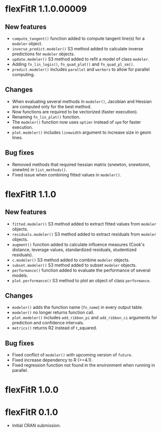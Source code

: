 # flexFitR 1.1.0.00009

## New features

* `compute_tangent()` function added to compute tangent line(s) for a `modeler` object.
* `inverse_predict.modeler()` S3 method added to calculate inverse predictions for
`modeler` objects.
* `update.modeler()` S3 method added to refit a model of class `modeler`.
* Adding `fn_lin_logis()`, `fn_quad_plat()` and `fn_quad_pl_sm()`.
* `predict.modeler()` includes `parallel` and `workers` to allow for parallel computing.

## Changes

* When evaluating several methods in `modeler()`, Jacobian and Hessian are
computed only for the best method.
* Now functions are required to be vectorized (faster execution).
* Renaming `fn_lin_plat()` function.
* The `modeler()` function now uses `optimr` instead of `opm` for faster execution.
* `plot.modeler()` includes `linewidth` argument to increase size in geom lines.

## Bug fixes

* Removed methods that required hessian matrix (snewton, snewtonm, snewtm) in `list_methods()`.
* Fixed issue when combining fitted values in `modeler()`.

# flexFitR 1.1.0

## New features

* `fitted.modeler()` S3 method added to extract fitted values from `modeler` objects.
* `residuals.modeler()` S3 method added to extract residuals from `modeler` objects.
* `augment()` function added to calculate influence measures (Cook's distance,
  leverage values, standardized residuals, studentized residuals).
* `c.modeler()` S3 method added to combine `modeler` objects.
* `subset.modeler()` S3 method added to subset `modeler` objects.
* `performance()` function added to evaluate the performance of several models.
* `plot.performance()` S3 method to plot an object of class `performance`.

## Changes

* `modeler()` adds the function name (`fn_name`) in every output table.
* `modeler()` no longer returns function call.
* `plot.modeler()` includes `add_ribbon_pi` and `add_ribbon_ci` arguments for
prediction and confidence intervals.
* `metrics()` returns R2 instead of r_squared.

## Bug fixes

* Fixed conflict of `modeler()` with upcoming version of `future`.
* Fixed increase dependency to R (>=4.1).
* Fixed regression function not found in the environment when running in parallel.

# flexFitR 1.0.0

# flexFitR 0.1.0

* Initial CRAN submission.
